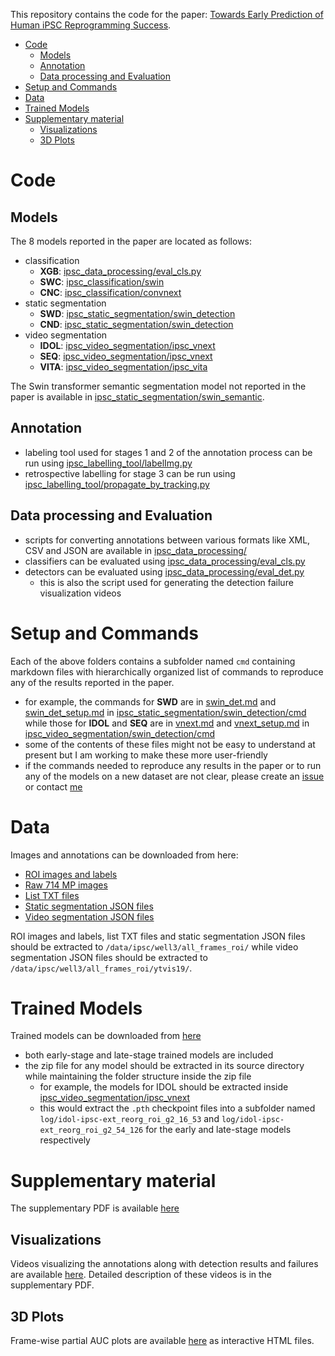 <!-- No Heading Fix -->

This repository contains the code for the paper: [Towards Early Prediction of Human iPSC Reprogramming Success](https://arxiv.org/abs/2305.14575).

<!-- MarkdownTOC -->

- [Code](#cod_e_)
    - [Models](#model_s_)
    - [Annotation](#annotatio_n_)
    - [Data processing and Evaluation](#data_processing_and_evaluation_)
- [Setup and Commands](#setup_and_commands_)
- [Data](#dat_a_)
- [Trained Models](#trained_models_)
- [Supplementary material](#supplementary_material_)
    - [Visualizations](#visualization_s_)
    - [3D Plots](#3d_plot_s_)

<!-- /MarkdownTOC -->


<a id="cod_e_"></a>
# Code
<a id="model_s_"></a>
## Models
The 8 models reported in the paper are located as follows:    
- classification    
    + **XGB**: [ipsc_data_processing/eval_cls.py](ipsc_data_processing/eval_cls.py)    
    + **SWC**: [ipsc_classification/swin](ipsc_classification/swin)    
    + **CNC**: [ipsc_classification/convnext](ipsc_classification/convnext)    
- static segmentation    
    + **SWD**: [ipsc_static_segmentation/swin_detection](ipsc_static_segmentation/swin_detection)    
    + **CND**: [ipsc_static_segmentation/swin_detection](ipsc_static_segmentation/swin_detection)    
- video segmentation    
    + **IDOL**: [ipsc_video_segmentation/ipsc_vnext](ipsc_video_segmentation/ipsc_vnext)    
    + **SEQ**: [ipsc_video_segmentation/ipsc_vnext](ipsc_video_segmentation/ipsc_vnext)    
    + **VITA**: [ipsc_video_segmentation/ipsc_vita](ipsc_video_segmentation/ipsc_vita)    

The Swin transformer semantic segmentation model not reported in the paper is available in [ipsc_static_segmentation/swin_semantic](ipsc_static_segmentation/swin_semantic).

<a id="annotatio_n_"></a>
## Annotation
-  labeling tool used for stages 1 and 2 of the annotation process can be run using [ipsc_labelling_tool/labelImg.py](ipsc_labelling_tool/labelImg.py)
-  retrospective labelling for stage 3 can be run using [ipsc_labelling_tool/propagate_by_tracking.py](ipsc_labelling_tool/propagate_by_tracking.py)

<a id="data_processing_and_evaluation_"></a>
## Data processing and Evaluation
- scripts for converting annotations between various formats like XML, CSV and JSON are available in [ipsc_data_processing/](ipsc_data_processing/) 
- classifiers can be evaluated using [ipsc_data_processing/eval_cls.py](ipsc_data_processing/eval_cls.py) 
- detectors can be evaluated using [ipsc_data_processing/eval_det.py](ipsc_data_processing/eval_det.py) 
    + this is also the script used for generating the detection failure visualization videos

<a id="setup_and_commands_"></a>
# Setup and Commands
Each of the above folders contains a subfolder named ```cmd``` containing markdown files with hierarchically organized list of commands to reproduce any of the results reported in the paper.
- for example, the commands for **SWD** are in [swin_det.md](ipsc_static_segmentation/swin_detection/cmd/swin_det.md) and [swin_det_setup.md](ipsc_static_segmentation/swin_detection/cmd/swin_det_setup.md) in [ipsc_static_segmentation/swin_detection/cmd](ipsc_static_segmentation/swin_detection/cmd) while those for **IDOL** and **SEQ** are in [vnext.md](ipsc_video_segmentation/ipsc_vnext/cmd/vnext.md) and [vnext_setup.md](ipsc_video_segmentation/ipsc_vnext/cmd/vnext_setup.md) in [ipsc_video_segmentation/swin_detection/cmd](ipsc_video_segmentation/ipsc_vnext/cmd)
- some of the contents of these files might not be easy to understand at present but I am working to make these more user-friendly
- if the commands needed to reproduce any results in the paper or to run any of the models on a new dataset are not clear, please create an [issue](https://github.com/abhineet123/ipsc_prediction/issues) or contact [me](http://webdocs.cs.ualberta.ca/~asingh1/)

<a id="dat_a_"></a>
# Data
Images and annotations can be downloaded from here:  

- [ROI images and labels](https://drive.google.com/file/d/1sPXq7ZG0GtaSZZDUieZOzEidRSbhRU_l)    
- [Raw 714 MP images](https://drive.google.com/file/d/1GNcFOBIYcJ52GEM3HonDzdN9nBeanGr9)
- [List TXT files](https://drive.google.com/file/d/1a0gVn63TbX2nUWhQJdXvOMzWA2H1Abe1)
- [Static segmentation JSON files](https://drive.google.com/file/d/17bXxZ9Z7Yydt4m2NnXYxS80c6gfUtWyh)
- [Video segmentation JSON files](https://drive.google.com/file/d/1ne2225Rdz0Y75wonmfMlzxv_rhfeRSuu)

ROI images and labels, list TXT files and static segmentation JSON files should be extracted to ```/data/ipsc/well3/all_frames_roi/``` while video segmentation JSON files should be extracted to ```/data/ipsc/well3/all_frames_roi/ytvis19/```.

<a id="trained_models_"></a>
# Trained Models
Trained models can be downloaded from [here](https://drive.google.com/drive/folders/1AHD7I8qHtg9hXqwfEgpNKw0QAG3j_2ae)    
- both early-stage and late-stage trained models are included    
- the zip file for any model should be extracted in its source directory while maintaining the folder structure inside the zip file    
    + for example, the models for IDOL should be extracted inside [    ipsc_video_segmentation/ipsc_vnext](ipsc_video_segmentation/ipsc_vnext)    
    + this would extract the ```.pth``` checkpoint files into a subfolder named ```log/idol-ipsc-ext_reorg_roi_g2_16_53``` and ```log/idol-ipsc-ext_reorg_roi_g2_54_126``` for the early and late-stage models respectively   
     
<a id="supplementary_material_"></a>
# Supplementary material
The supplementary PDF is available [here](https://drive.google.com/file/d/1YNm8N2B-0Cpu5y_MwUEz4iy3QNJAk897)

<a id="visualization_s_"></a>
## Visualizations
Videos visualizing the annotations along with detection results and failures are available [here](https://drive.google.com/drive/folders/1L1NXhSQvLpRSN4WBmbiv9lZYYP3zYgVS).
Detailed description of these videos is in the supplementary PDF.

<a id="3d_plot_s_"></a>
## 3D Plots
Frame-wise partial AUC plots are available [here](https://drive.google.com/drive/folders/1SyEjF9IV8AHnYgxM4kW2ACYvRo1Lp0PE) as interactive HTML files.









